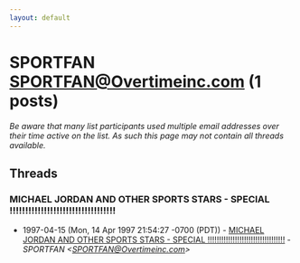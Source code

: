 ```yaml
---
layout: default
---
```


# SPORTFAN <SPORTFAN@Overtimeinc.com> (1 posts)

_Be aware that many list participants used multiple email addresses over their time active on the list. As such this page may not contain all threads available._

## Threads

### MICHAEL JORDAN AND OTHER SPORTS STARS -  SPECIAL !!!!!!!!!!!!!!!!!!!!!!!!!!!!!!!!!!
+ 1997-04-15 (Mon, 14 Apr 1997 21:54:27 -0700 (PDT)) - [MICHAEL JORDAN AND OTHER SPORTS STARS -  SPECIAL !!!!!!!!!!!!!!!!!!!!!!!!!!!!!!!!!!](/archive/1997/04/d9d100de23e35c1044dac05d35a41c0f85e02dd8a21f9057c33af76a936eb1ff) - _SPORTFAN \<SPORTFAN@Overtimeinc.com\>_

